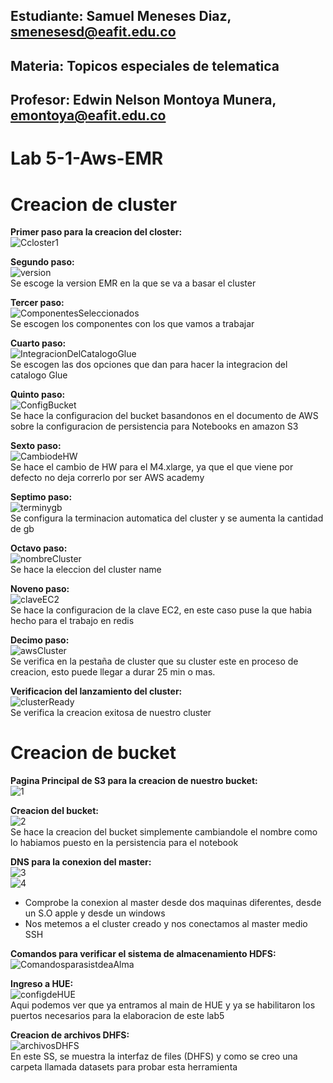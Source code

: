 ## Estudiante: Samuel Meneses Diaz, smenesesd@eafit.edu.co
## Materia: Topicos especiales de telematica
## Profesor: Edwin Nelson Montoya Munera, emontoya@eafit.edu.co 
#
# Lab 5-1-Aws-EMR
# 
# Creacion de cluster
__Primer paso para la creacion del closter:__   
   ![Ccloster1](https://raw.githubusercontent.com/smenesesd/TopicosTelematica/main/Lab5/img/Cluster/Ccloster1.png)

__Segundo paso:__      
   ![version](https://raw.githubusercontent.com/smenesesd/TopicosTelematica/main/Lab5/img/Cluster/version.png)   
Se escoge la version EMR en la que se va a basar el cluster

__Tercer paso:__   
   ![ComponentesSeleccionados](https://raw.githubusercontent.com/smenesesd/TopicosTelematica/main/Lab5/img/Cluster/ComponentesSeleccionados.png)   
Se escogen los componentes con los que vamos a trabajar

__Cuarto paso:__      
   ![IntegracionDelCatalogoGlue](https://raw.githubusercontent.com/smenesesd/TopicosTelematica/main/Lab5/img/Cluster/integracionDelCatalogoGlue.png)   
Se escogen las dos opciones que dan para hacer la integracion del catalogo Glue

__Quinto paso:__   
   ![ConfigBucket](https://raw.githubusercontent.com/smenesesd/TopicosTelematica/main/Lab5/img/Cluster/configBucket.png)   
Se hace la configuracion del bucket basandonos en el documento de AWS sobre la configuracion de persistencia para Notebooks en amazon S3

__Sexto paso:__   
   ![CambiodeHW](https://raw.githubusercontent.com/smenesesd/TopicosTelematica/main/Lab5/img/Cluster/cambioDeHW.png)   
Se hace el cambio de HW para el M4.xlarge, ya que el que viene por defecto no deja correrlo por ser AWS academy

__Septimo paso:__   
   ![terminygb](https://raw.githubusercontent.com/smenesesd/TopicosTelematica/main/Lab5/img/Cluster/terminygb.png)   
Se configura la terminacion automatica del cluster y se aumenta la cantidad de gb

__Octavo paso:__   
   ![nombreCluster](https://raw.githubusercontent.com/smenesesd/TopicosTelematica/main/Lab5/img/Cluster/nombreCluster.png)   
Se hace la eleccion del cluster name

__Noveno paso:__   
   ![claveEC2](https://raw.githubusercontent.com/smenesesd/TopicosTelematica/main/Lab5/img/Cluster/claveEC2.png)   
Se hace la configuracion de la clave EC2, en este caso puse la que habia hecho para el trabajo en redis

__Decimo paso:__   
   ![awsCluster](https://raw.githubusercontent.com/smenesesd/TopicosTelematica/main/Lab5/img/Cluster/AWScluster.png)   
Se verifica en la pestaña de cluster que su cluster este en proceso de creacion, esto puede llegar a durar 25 min o mas. 

__Verificacion del lanzamiento del cluster:__   
   ![clusterReady](https://raw.githubusercontent.com/smenesesd/TopicosTelematica/main/Lab5/img/Cluster/clusterReady.png)   
   Se verifica la creacion exitosa de nuestro cluster

# Creacion de bucket
__Pagina Principal de S3 para la creacion de nuestro bucket:__   
   ![1](https://raw.githubusercontent.com/smenesesd/TopicosTelematica/main/Lab5/img/Bucket/1.png)

__Creacion del bucket:__   
  ![2](https://raw.githubusercontent.com/smenesesd/TopicosTelematica/main/Lab5/img/Bucket/2.png)   
  Se hace la creacion del bucket simplemente cambiandole el nombre como lo habiamos puesto en la persistencia para el notebook

__DNS para la conexion del master:__   
  ![3](https://raw.githubusercontent.com/smenesesd/TopicosTelematica/main/Lab5/img/Bucket/4.png)   
  ![4](https://raw.githubusercontent.com/smenesesd/TopicosTelematica/main/Lab5/img/Bucket/5.png)   
  - Comprobe la conexion al master desde dos maquinas diferentes, desde un S.O apple y desde un windows 
  - Nos metemos a el cluster creado y nos conectamos al master medio SSH

__Comandos para verificar el sistema de almacenamiento HDFS:__   
  ![ComandosparasistdeaAlma](https://raw.githubusercontent.com/smenesesd/TopicosTelematica/main/Lab5/img/Cluster/ComandosparasistdeAlma.png) 

__Ingreso a HUE:__   
  ![configdeHUE](https://raw.githubusercontent.com/smenesesd/TopicosTelematica/main/Lab5/img/Cluster/configdeHUE.png)   
  Aqui podemos ver que ya entramos al main de HUE y ya se habilitaron los puertos necesarios para la elaboracion de este lab5

__Creacion de archivos DHFS:__   
  ![archivosDHFS]()   
  En este SS, se muestra la interfaz de files (DHFS) y como se creo una carpeta llamada datasets para probar esta herramienta